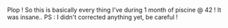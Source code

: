 Plop ! So this is basically every thing I've during 1 month of piscine @ 42 ! It was insane..
PS : I didn't corrected anything yet, be careful !
